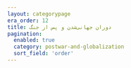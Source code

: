 ```yaml
---
layout: categorypage
era_order: 12 
title: دوران جهانی‌شدن و پس از جنگ
pagination:
  enabled: true
  category: postwar-and-globalization 
  sort_field: 'order'
---
```



